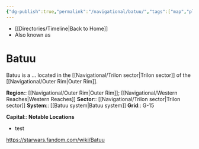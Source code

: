 ```yaml
---
{"dg-publish":true,"permalink":"/navigational/batuu/","tags":["map","planet","outerrim","trilon","retraining","unfinished"]}
---
```


- [[Directories/Timeline\|Back to Home]]
- Also known as 
# Batuu
Batuu is a ... located in the [[Navigational/Trilon sector\|Trilon sector]] of the [[Navigational/Outer Rim\|Outer Rim]]. 

**Region**::  [[Navigational/Outer Rim\|Outer Rim]]; [[Navigational/Western Reaches\|Western Reaches]]
**Sector**::  [[Navigational/Trilon sector\|Trilon sector]]
**System**::  [[Batuu system\|Batuu system]]
**Grid**::  G-15

**Capital**::
**Notable Locations**
- test

https://starwars.fandom.com/wiki/Batuu